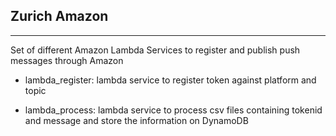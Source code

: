Zurich Amazon
---------------
---------------

Set of different Amazon Lambda Services to register and publish push messages through Amazon


- lambda_register: lambda service to register token against platform and topic

- lambda_process: lambda service to process csv files containing tokenid and message and store the information on DynamoDB